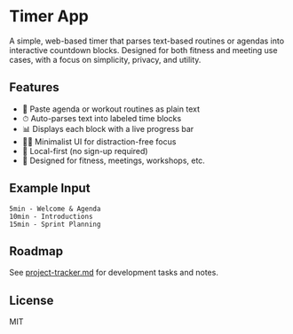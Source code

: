 # Timer App

A simple, web-based timer that parses text-based routines or agendas into interactive countdown blocks. Designed for both fitness and meeting use cases, with a focus on simplicity, privacy, and utility.

## Features

- 📝 Paste agenda or workout routines as plain text
- ⏱ Auto-parses text into labeled time blocks
- 📊 Displays each block with a live progress bar
- 🧘‍♂️ Minimalist UI for distraction-free focus
- 💾 Local-first (no sign-up required)
- 🧪 Designed for fitness, meetings, workshops, etc.

## Example Input
```text
5min - Welcome & Agenda
10min - Introductions
15min - Sprint Planning
```

## Roadmap

See [project-tracker.md](./project-tracker.md) for development tasks and notes.

## License

MIT 